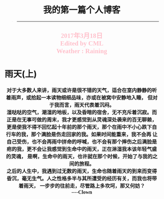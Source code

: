 <body>
<h1 style="text-align:center">
我的第一篇个人博客</h1>
<blockquote>
  <hr />
</blockquote>
<h2 style="font-family:verdana;text-align:center;color:pink">
2017年3月18日<br>
Edited by CML<br>
Weather : Raining<br>
</h2>
<h1 text-align="center">雨天(上)</h1>
<h3 style="font-family:verdana;text-align:center">
对于大多数人来讲，雨天或许是很不错的天气，适合在室内静静的听着雨声，或拾起一本读物细细品味，亦或在被窝中安静地入睡，
但对于我而言，雨天代表着沉闷。<br>
湿哒哒的空气，潮湿的地板，以及昏暗的宿舍，无不充斥着沉寂。而正是在无事可做的周末，我才更感觉到从灵魂深处袭来的百无聊赖，
更是使我不得不回忆起十年前的那个雨天，那个在雨中不小心跌下自行车的我，那个满脸是伤走回家的我。如果时间能重来，我不会再
让自己受伤，也不会再雨中拼命的呼喊，也不会有那个摔伤之后满脸是疤的我，更不会让我感觉到生命中的雨天，正在淋湿我本该年轻气盛的灵魂，
是啊，生命中的雨天，也许就在那个时候，开始了与我的之间的旅程。<br>
之后的人生中，我遇到过无数的雨天，生命也随着雨天的到来而变得昏沉，毫无生气。人之性格多半与其所遭受的经历有关，而我也将带着雨天，
一步步的往前走，尽管路上多坎坷，那又何妨？<br>
----Clown<br>
</h3>
</body>
